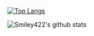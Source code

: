 <!--
### Hi there 👋! My name is Smiley.


**Smiley422/Smiley422** is a ✨ _special_ ✨ repository because its `README.md` (this file) appears on your GitHub profile.

Here are some ideas to get you started:

- 🔭 I’m currently working on ...
- 🌱 I’m currently learning ...
- 👯 I’m looking to collaborate on ...
- 🤔 I’m looking for help with ...
- 💬 Ask me about ...
- 📫 How to reach me: ...
- 😄 Pronouns: ...
- ⚡ Fun fact: ...
-->

<!-- ### My projects:
* [Condemned Moderation](https://smiley.js.org/cm-source)
* [Panda Bot](https://smileyjs.tk)
-->

[![Top Langs](https://github-readme-stats.vercel.app/api/top-langs/?username=Smiley422&layout=compact)](https://github.com/Smiley422/Smiley422)


![Smiley422's github stats](https://github-readme-stats.vercel.app/api?username=Smiley422&show_icons=true&hide=stars,issues,prs&include_all_commits=true&count_private=true&theme=algolia)
